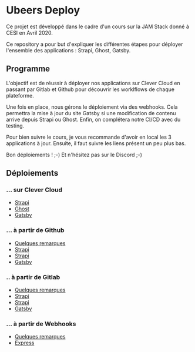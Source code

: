 # Ubeers Deploy

Ce projet est développé dans le cadre d'un cours sur la JAM Stack donné à CESI en Avril 2020.

Ce repository a pour but d'expliquer les différentes étapes pour déployer l'ensemble des applications : Strapi, Ghost, Gatsby.

## Programme

L'objectif est de réussir à déployer nos applications sur Clever Cloud en passant par Gitlab et Github pour découvrir les worklflows de chaque plateforme.

Une fois en place, nous gérons le déploiement via des webhooks. Cela permettra la mise à jour du site Gatsby si une modification de contenu arrive depuis Strapi ou Ghost. Enfin, on complétera notre CI/CD avec du testing.

Pour bien suivre le cours, je vous recommande d'avoir en local les 3 applications à jour. Ensuite, il faut suivre les liens présent un peu plus bas.

Bon déploiements ! ;-) Et n'hésitez pas sur le Discord ;-)

## Déploiements

### ... sur Clever Cloud

- [Strapi](/clevercloud/strapi.md)
- [Ghost](/clevercloud/ghost.md)
- [Gatsby](/clevercloud/gatsby.md)

### ... à partir de Github

- [Quelques remarques](/github/start.md)
- [Strapi](/github/ghost.md)
- [Strapi](/github/strapi.md)
- [Gatsby](/github/gatsby.md)

### .. à partir de Gitlab

- [Quelques remarques](/gitlab/start.md)
- [Strapi](/gitlab/ghost.md)
- [Strapi](/gitlab/strapi.md)
- [Gatsby](/gitlab/gatsby.md)

### ... à partir de Webhooks

- [Quelques remarques](/webhook/start.md)
- [Express](webhook/deploy.md)
